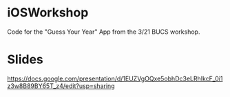 # iOSWorkshop
Code for the "Guess Your Year" App from the 3/21 BUCS workshop.

# Slides
https://docs.google.com/presentation/d/1EUZVgOQxe5obhDc3eLRhIkcF_0i1z3w8B89BY65T_z4/edit?usp=sharing
